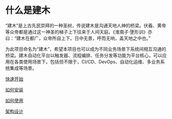 # 什么是建木

“建木”是上古先民崇拜的一种圣树，传说建木是沟通天地人神的桥梁。伏羲、黄帝等众帝都是通过这一神圣的梯子上下往来于人间天庭。《淮南子·墬形训》亦曰：“建木在都广，众帝所自上下。日中无景，呼而无响，盖天地之中也。”

为此项目命名为“建木”，希望本项目也可以成为不同业务场景下系统间相互沟通的桥梁。建木自动化平台以触发器、流程编排、任务分发等功能为平台核心，可以应用在各类使用场景下，包括但不限于，CI/CD、DevOps、自动化运维、多业务系统集成等场景。

[快速开始](https://docs.jianmu.dev/guide/quick-start.html)

[如何安装](https://docs.jianmu.dev/guide/quick-start.html)

[如何使用](https://docs.jianmu.dev/guide/event-bridge.html)

[架构设计](https://gitee.com/jianmu-dev/jianmu-architecture-as-code)